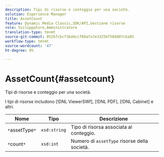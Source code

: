 ```yaml
---
description: Tipi di risorse e conteggio per una società.
solution: Experience Manager
title: AssetCount
feature: Dynamic Media Classic,SDK/API,Gestione risorse
role: Sviluppatore,Amministratore
translation-type: tm+mt
source-git-commit: 052bfcbcf1bd4ccf60afa7e3325bf58dd07cba85
workflow-type: tm+mt
source-wordcount: '47'
ht-degree: 8%

---
```



# AssetCount{#assetcount}

Tipi di risorse e conteggio per una società.

I tipi di risorse includono [!DNL ViewerSWf], [!DNL PDF], [!DNL Cabinet] e altri.

| Nome | Tipo | Descrizione |
|---|---|---|
| `*`assetType`*` | `xsd:string` | Tipo di risorsa associata al conteggio. |
| `*`count`*` | `xsd:int` | Numero di `assetType` risorse della società. |

